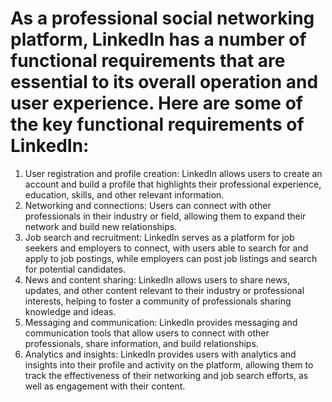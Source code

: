 # As a professional social networking platform, LinkedIn has a number of functional requirements that are essential to its overall operation and user experience. Here are some of the key functional requirements of LinkedIn:

1. User registration and profile creation: LinkedIn allows users to create an account and build a profile that highlights their professional experience, education, skills, and other relevant information.
2. Networking and connections: Users can connect with other professionals in their industry or field, allowing them to expand their network and build new relationships.
3. Job search and recruitment: LinkedIn serves as a platform for job seekers and employers to connect, with users able to search for and apply to job postings, while employers can post job listings and search for potential candidates.
4. News and content sharing: LinkedIn allows users to share news, updates, and other content relevant to their industry or professional interests, helping to foster a community of professionals sharing knowledge and ideas.
5. Messaging and communication: LinkedIn provides messaging and communication tools that allow users to connect with other professionals, share information, and build relationships.
6. Analytics and insights: LinkedIn provides users with analytics and insights into their profile and activity on the platform, allowing them to track the effectiveness of their networking and job search efforts, as well as engagement with their content.

